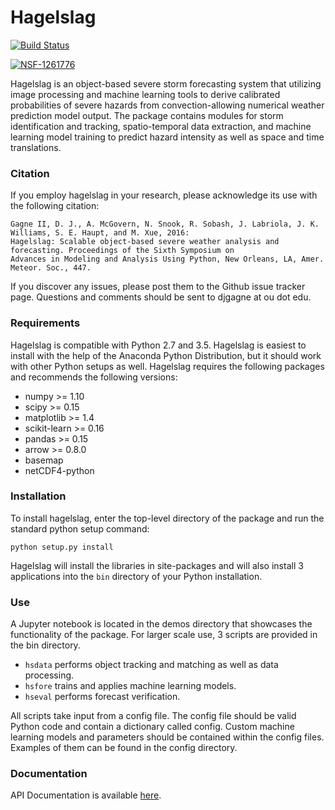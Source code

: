 # Hagelslag

[![Build Status](https://travis-ci.org/djgagne/hagelslag.svg?branch=master)](https://travis-ci.org/djgagne/hagelslag)

[![NSF-1261776](https://img.shields.io/badge/NSF-1261776-blue)](https://www.nsf.gov/awardsearch/showAward?AWD_ID=1261776&HistoricalAwards=false)

Hagelslag is an object-based severe storm forecasting system that utilizing image processing and machine learning tools
to derive calibrated probabilities of severe hazards from convection-allowing numerical weather prediction model output.
The package contains modules for storm identification and tracking, spatio-temporal data extraction, and 
machine learning model training to predict hazard intensity as well as space and time translations.

### Citation
If you employ hagelslag in your research, please acknowledge its use with the following citation:
    
    Gagne II, D. J., A. McGovern, N. Snook, R. Sobash, J. Labriola, J. K. Williams, S. E. Haupt, and M. Xue, 2016: 
    Hagelslag: Scalable object-based severe weather analysis and forecasting. Proceedings of the Sixth Symposium on 
    Advances in Modeling and Analysis Using Python, New Orleans, LA, Amer. Meteor. Soc., 447.

If you discover any issues, please post them to the Github issue tracker page. Questions and comments should be sent to
djgagne at ou dot edu.

### Requirements

Hagelslag is compatible with Python 2.7 and 3.5. Hagelslag is easiest to install with the help of the Anaconda Python Distribution, but it should work with other
Python setups as well. Hagelslag requires the following packages and recommends the following versions:

* numpy >= 1.10
* scipy >= 0.15
* matplotlib >= 1.4
* scikit-learn >= 0.16
* pandas >= 0.15
* arrow >= 0.8.0
* basemap
* netCDF4-python

### Installation

To install hagelslag, enter the top-level directory of the package and run the standard python setup command: 

    python setup.py install

Hagelslag will install the libraries in site-packages and will also install 3 applications into the `bin` directory
of your Python installation.

### Use
A Jupyter notebook is located in the demos directory that showcases the functionality of the package. For larger scale 
use, 3 scripts are provided in the bin directory. 

* `hsdata` performs object tracking and matching as well as data processing.
* `hsfore` trains and applies machine learning models.
* `hseval` performs forecast verification.

All scripts take input from a config file. The config file should be valid Python code and contain a dictionary called
config. Custom machine learning models and parameters should be contained within the config files. Examples of them can
be found in the config directory.

### Documentation
API Documentation is available [here](http://hagelslag.readthedocs.io/en/latest/).
